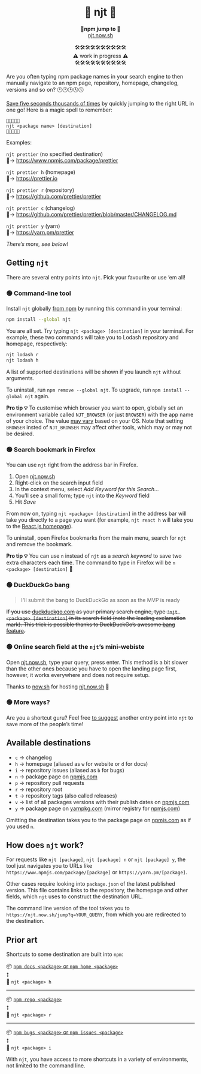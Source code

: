 <center>

<h1 align="center"> 🐸 njt 🐸</h1>

<p align="center">
<b>🐸npm jump to 🐸</b><br/>
<a href="https://njt.now.sh/">njt.now.sh</a>
</p>

🛠🛠🛠🛠🛠🛠🛠🛠🛠🛠  
⚠️ work in progress ⚠️  
🛠🛠🛠🛠🛠🛠🛠🛠🛠🛠

</center>

Are you often typing npm package names in your search engine to then manually navigate to an npm page, repository, homepage, changelog, versions and so on? 🕐🕑🕒🕓🕔

[Save five seconds thousands of times](https://xkcd.com/1205/) by quickly jumping to the right URL in one go!
Here is a magic spell to remember:

```
🐸✨🐸✨🐸
njt <package name> [destination]
🐸✨🐸✨🐸
```

Examples:

`njt prettier` (no specified destination)  
🐸→ https://www.npmjs.com/package/prettier

`njt prettier h` (homepage)  
🐸→ https://prettier.io

`njt prettier r` (repository)  
🐸→ https://github.com/prettier/prettier

`njt prettier c` (changelog)  
🐸→ https://github.com/prettier/prettier/blob/master/CHANGELOG.md

`njt prettier y` (yarn)  
🐸→ https://yarn.pm/prettier

_There’s more, see below!_

## Getting `njt`

There are several entry points into `njt`.
Pick your favourite or use ’em all!

### 🟢 Command-line tool

Install `njt` globally [from npm](https://www.npmjs.com/package/njt) by running this command in your terminal:

```bash
npm install --global njt
```

You are all set.
Try typing `njt <package> [destination]` in your terminal.
For example, these two commands will take you to Lodash **r**epository and **h**omepage, respectively:

```bash
njt lodash r
njt lodash h
```

A list of supported destinations will be shown if you launch `njt` without arguments.

To uninstall, run `npm remove --global njt`.
To upgrade, run `npm install --global njt` again.

**Pro tip 💡** To customise which browser you want to open, globally set an environment variable called `NJT_BROWSER` (or just `BROWSER`) with the app name of your choice.
The value [may vary](https://www.npmjs.com/package/open#app) based on your OS.
Note that setting `BROWSER` insted of `NJT_BROWSER` may affect other tools, which may or may not be desired.

### 🟢 Search bookmark in Firefox

You can use `njt` right from the address bar in Firefox.

1.  Open [njt.now.sh](https://njt.now.sh)
1.  Right-click on the search input field
1.  In the context menu, select _Add Keyword for this Search..._
1.  You’ll see a small form; type `njt` into the _Keyword_ field
1.  Hit _Save_

From now on, typing `njt <package> [destination]` in the address bar will take you directly to a page you want (for example, `njt react h` will take you to the [React.js homepage](https://reactjs.org/)).

To uninstall, open Firefox bookmarks from the main menu, search for `njt` and remove the bookmark.

**Pro tip 💡** You can use `n` instead of `njt` as a _search keyword_ to save two extra characters each time.
The command to type in Firefox will be `n <package> [destination]` 🚀

### 🟢 DuckDuckGo bang

> I'll submit the bang to DuckDuckGo as soon as the MVP is ready

<s>If you use [duckduckgo.com](https://duckduckgo.com/) as your primary search engine, type `!njt <package> [destination]` in its search field (note the leading exclamation mark).
This trick is possible thanks to DuckDuckGo’s awesome [bang feature](https://duckduckgo.com/bang).</s>

### 🟢 Online search field at the `njt`’s mini-webiste

Open [njt.now.sh](https://njt.now.sh), type your query, press enter.
This method is a bit slower than the other ones because you have to open the landing page first, however, it works everywhere and does not require setup.

Thanks to [now.sh](https://now.sh) for hosting [njt.now.sh](https://njt.now.sh) 💚

### 🟢 More ways?

Are you a shortcut guru?
Feel free [to suggest](https://github.com/kachkaev/njt/issues/new) another entry point into `njt` to save more of the people’s time!

## Available destinations

- `c` → changelog
- `h` → homepage (aliased as `w` for website or `d` for docs)
- `i` → repository issues (aliased as `b` for bugs)
- `n` → package page on [npmjs.com](https://www.npmjs.com/)
- `p` → repository pull requests
- `r` → repository root
- `t` → repository tags (also called releases)
- `v` → list of all packages versions with their publish dates on [npmjs.com](https://www.npmjs.com/)
- `y` → package page on [yarnpkg.com](https://yarnpkg.com/) (mirror registry for [npmjs.com](https://www.npmjs.com/))

Omitting the destination takes you to the package page on [npmjs.com](https://www.npmjs.com/) as if you used `n`.

## How does `njt` work?

For requests like `njt [package]`, `njt [package] n` or `njt [package] y`, the tool just navigates you to URLs like `https://www.npmjs.com/package/[package]` or `https://yarn.pm/[package]`.

Other cases require looking into `package.json` of the latest published version.
This file contains links to the repository, the homepage and other fields, which `njt` uses to construct the destination URL.

The command line version of the tool takes you to `https://njt.now.sh/jump?q=YOUR_QUERY`, from which you are redirected to the destination.

## Prior art

Shortcuts to some destination are built into `npm`:

📦 [`npm docs <package>` or `npm home <package>`](https://docs.npmjs.com/cli/docs)  
⭥  
🐸 `njt <package> h`

---

📦 [`npm repo <package>`](https://docs.npmjs.com/cli/repo)  
⭥  
🐸 `njt <package> r`

---

📦 [`npm bugs <package>` or `npm issues <package>`](https://docs.npmjs.com/cli/bugs)  
⭥  
🐸 `njt <package> i`

With `njt`, you have access to more shortcuts in a variety of environments, not limited to the command line.
